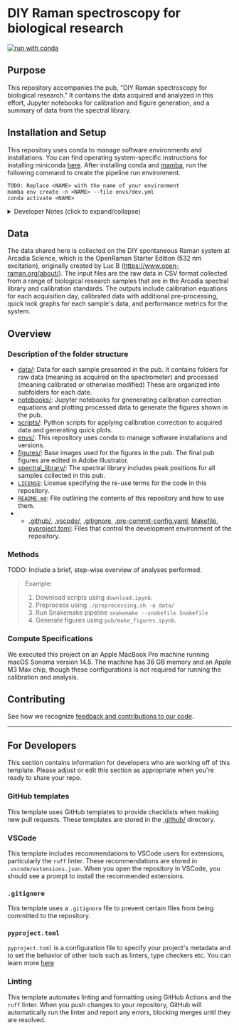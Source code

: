 # DIY Raman spectroscopy for biological research

[![run with conda](https://img.shields.io/badge/run%20with-conda-3EB049?labelColor=000000&logo=anaconda)](https://docs.conda.io/projects/miniconda/en/latest/)

## Purpose

This repository accompanies the pub, "DIY Raman spectroscopy for biological research." It contains the data acquired and analyzed in this effort, Jupyter notebooks for calibration and figure generation, and a summary of data from the spectral library.

## Installation and Setup

This repository uses conda to manage software environments and installations. You can find operating system-specific instructions for installing miniconda [here](https://docs.conda.io/projects/miniconda/en/latest/). After installing conda and [mamba](https://mamba.readthedocs.io/en/latest/), run the following command to create the pipeline run environment.

```{bash}
TODO: Replace <NAME> with the name of your environment
mamba env create -n <NAME> --file envs/dev.yml
conda activate <NAME>
```

<details><summary>Developer Notes (click to expand/collapse)</summary>

1. Install your pre-commit hooks:

    ```{bash}
    pre-commit install
    ```

    This installs the pre-commit hooks defined in your config (`./.pre-commit-config.yaml`).

2. Export your conda environment before sharing:

    As your project develops, the number of dependencies in your environment may increase. Whenever you install new dependencies (using either `pip install` or `mamba install`), you should update the environment file using the following command.

    ```{bash}
    conda env export --from-history --no-builds > envs/dev.yml
    ```

    `--from-history` only exports packages that were explicitly added by you (e.g., the packages you installed with `pip` or `mamba`) and `--no-builds` removes build specification from the exported packages to increase portability between different platforms.
</details>

## Data

The data shared here is collected on the DIY spontaneous Raman system at Arcadia Science, which is the OpenRaman Starter Edition (532 nm excitation), originally created by Luc B (https://www.open-raman.org/about/). The input files are the raw data in CSV format collected from a range of biological research samples that are in the Arcadia spectral library and calibration standards. The outputs include calibration equations for each acquisition day, calibrated data with additional pre-processing, quick look graphs for each sample's data, and performance metrics for the system. 

## Overview

### Description of the folder structure

* [data/](./data/): Data for each sample presented in the pub. It contains folders for raw data (meaning as acquired on the spectrometer) and processed (meaning calibrated or otherwise modified) These are organized into subfolders for each date. 
* [notebooks/](./notebooks/): Jupyter notebooks for gnenerating calibration correction equations and plotting processed data to generate the figures shown in the pub.
* [scripts/](./scripts/): Python scripts for applying calibration correction to acquired data and generating quick plots. 
* [envs/](./envs): This repository uses conda to manage software installations and versions.
* [figures/](./figures): Base images used for the figures in the pub. The final pub figures are edited in Adobe Illustrator. 
* [spectral_library/](./spectral_library): The spectral library includes peak positions for all samples collected in this pub. 
* [`LICENSE`](./LICENSE): License specifying the re-use terms for the code in this repository.
* [`README.md`](./README.md): File outlining the contents of this repository and how to use them.
* * [.github/](./.github), [.vscode/](./.vscode), [.gitignore](./.gitignore), [.pre-commit-config.yaml](./.pre-commit-config.yaml), [Makefile](./Makefile), [pyproject.toml](./Makefile): Files that control the development environment of the repository.

### Methods

TODO: Include a brief, step-wise overview of analyses performed.

> Example:
>
> 1.  Download scripts using `download.ipynb`.
> 2.  Preprocess using `./preprocessing.sh -a data/`
> 3.  Run Snakemake pipeline `snakemake --snakefile Snakefile`
> 4.  Generate figures using `pub/make_figures.ipynb`.

### Compute Specifications

We executed this project on an Apple MacBook Pro machine running macOS Sonoma version 14.5. The machine has 36 GB memory and an Apple M3 Max chip, though these configurations is not required for running the calibration and analysis. 

## Contributing

See how we recognize [feedback and contributions to our code](https://github.com/Arcadia-Science/arcadia-software-handbook/blob/main/guides-and-standards/guide-credit-for-contributions.md).

---
## For Developers

This section contains information for developers who are working off of this template. Please adjust or edit this section as appropriate when you're ready to share your repo.

### GitHub templates
This template uses GitHub templates to provide checklists when making new pull requests. These templates are stored in the [.github/](./.github/) directory.

### VSCode
This template includes recommendations to VSCode users for extensions, particularly the `ruff` linter. These recommendations are stored in `.vscode/extensions.json`. When you open the repository in VSCode, you should see a prompt to install the recommended extensions.

### `.gitignore`
This template uses a `.gitignore` file to prevent certain files from being committed to the repository.

### `pyproject.toml`
`pyproject.toml` is a configuration file to specify your project's metadata and to set the behavior of other tools such as linters, type checkers etc. You can learn more [here](https://packaging.python.org/en/latest/guides/writing-pyproject-toml/)

### Linting
This template automates linting and formatting using GitHub Actions and the `ruff` linter. When you push changes to your repository, GitHub will automatically run the linter and report any errors, blocking merges until they are resolved.

